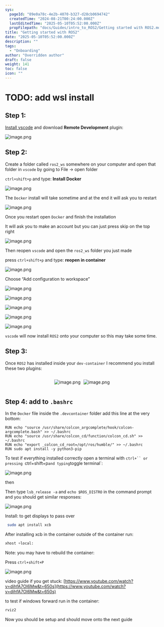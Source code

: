 ```yaml
---
sys:
  pageId: "89e0a78c-4e2b-4070-b327-d28cb0694742"
  createdTime: "2024-08-21T00:24:00.000Z"
  lastEditedTime: "2025-05-10T05:52:00.000Z"
  propFilepath: "docs/Guides/intro_to_ROS2/Getting started with ROS2.md"
title: "Getting started with ROS2"
date: "2025-05-10T05:52:00.000Z"
description: ""
tags:
  - "Onboarding"
author: "Overridden author"
draft: false
weight: 141
toc: false
icon: ""
---
```


# TODO: add wsl install

## Step 1:

[Install vscode](https://code.visualstudio.com/download) and download **Remote Development** plugin:

![image.png](https://prod-files-secure.s3.us-west-2.amazonaws.com/d518164a-d88e-44d1-a4ee-3adb3bd8bce0/efb52993-1881-4a40-b95e-6f020334f022/image.png?X-Amz-Algorithm=AWS4-HMAC-SHA256&X-Amz-Content-Sha256=UNSIGNED-PAYLOAD&X-Amz-Credential=ASIAZI2LB466SV3ZA6MT%2F20250522%2Fus-west-2%2Fs3%2Faws4_request&X-Amz-Date=20250522T022738Z&X-Amz-Expires=3600&X-Amz-Security-Token=IQoJb3JpZ2luX2VjEBMaCXVzLXdlc3QtMiJIMEYCIQCn3nFF8zjdRIOg60x6rdHWfuZn2%2FbJ6YtyEgHHYiJKswIhAIQX3IkF3cHJ7GSkinRl1MM%2Fb%2FiOpYSSLtP8FcqkAzHTKogECMv%2F%2F%2F%2F%2F%2F%2F%2F%2F%2FwEQABoMNjM3NDIzMTgzODA1IgznX4I0FwQzklihmzsq3ANOvaJmzlenhz2X%2F5XaJYWMers%2Fq%2Bx3JBR4GaEpfUk1an8MU6ehjM2RAgE5Kdy5sW7BdGu4KAXpO%2Bimo%2BBpPN8gq%2FzmYYVMkhZ6SwsLSXw63gsQ2nwHkKE8epxHArRzFxAF0aie9EfKgBdoIpfu8ynbZePgKEb2wPVM%2F5lw8l%2FaKQQOFT21F4%2Fw7jXpqEK%2BE921t8D4whP6mcQopo8sfpd4DfrRZbbK7MWLKsaT1wHYAzmIh8hzP5Jni1Hykat%2BnU%2B9ifNxqPnT4PLSKKei8TSbVWFdeCAZTGAevwuwoLV4TejPrUk0nKUAx4eEaMA5CAoAKqZBEMwRCKhI5S6d%2BrbhMzQgWXE9vwCwM%2BNxH8XQEEGahOTqpBzILq69xfEkObayV9Wkp8SgnTBBK78%2FPA33wNu0JeHeYEvo%2Fn3FL2zlFUAFrPzK%2BLMlFBMj2zr%2FuQR8mH%2BUu4Dlo3F5JeKLLryQ8bghNweIw7iEHNjt835lBgP5Ot%2F05njcIA5Te5O0K31lM0h5aoaVShFlwuRBDH8e%2B5qV4mpcswTgqMYKWlSDWOs%2B0N6nKk3gDK6qXrihXrzm%2BEYpw5ihkXKBaArWZwq4ruzxy7HWB7Yl9AVauirm1RGOZtS%2BwOYdngckQzCRlLrBBjqkAXuRE%2B0g33k5k60oJdeTJZ8TyQA5aSQii%2FlZz8jWYL6Jr9eGvfbbQwabTlZS6khQjE470WgQ%2BQBBNSsze3wuIgM6AsEVeGD%2BZRJQjLGGpH8T7mrzb5aAaA6bsiYSFd4GUDGcBbyIV4vtcNcAcb7SJBskVvOtXNMXFpnpvDZuupje0NTh%2FErYWircJf%2FB4ynkZAuLRNBdwwcDPcdkUjDxUdFg8TKz&X-Amz-Signature=7fac132a9c549f5db66038fefa76dcdf519ec45e1f6d9dc62b528c405c568fde&X-Amz-SignedHeaders=host&x-id=GetObject)

## Step 2:

Create a folder called `ros2_ws` somewhere on your computer and open that folder in `vscode` by going to File → open folder 

`ctrl+shift+p` and type: **Install Docker**

![image.png](https://prod-files-secure.s3.us-west-2.amazonaws.com/d518164a-d88e-44d1-a4ee-3adb3bd8bce0/2269dc0e-1cd5-47ff-bceb-c04ad9b2eab0/image.png?X-Amz-Algorithm=AWS4-HMAC-SHA256&X-Amz-Content-Sha256=UNSIGNED-PAYLOAD&X-Amz-Credential=ASIAZI2LB466SV3ZA6MT%2F20250522%2Fus-west-2%2Fs3%2Faws4_request&X-Amz-Date=20250522T022737Z&X-Amz-Expires=3600&X-Amz-Security-Token=IQoJb3JpZ2luX2VjEBMaCXVzLXdlc3QtMiJIMEYCIQCn3nFF8zjdRIOg60x6rdHWfuZn2%2FbJ6YtyEgHHYiJKswIhAIQX3IkF3cHJ7GSkinRl1MM%2Fb%2FiOpYSSLtP8FcqkAzHTKogECMv%2F%2F%2F%2F%2F%2F%2F%2F%2F%2FwEQABoMNjM3NDIzMTgzODA1IgznX4I0FwQzklihmzsq3ANOvaJmzlenhz2X%2F5XaJYWMers%2Fq%2Bx3JBR4GaEpfUk1an8MU6ehjM2RAgE5Kdy5sW7BdGu4KAXpO%2Bimo%2BBpPN8gq%2FzmYYVMkhZ6SwsLSXw63gsQ2nwHkKE8epxHArRzFxAF0aie9EfKgBdoIpfu8ynbZePgKEb2wPVM%2F5lw8l%2FaKQQOFT21F4%2Fw7jXpqEK%2BE921t8D4whP6mcQopo8sfpd4DfrRZbbK7MWLKsaT1wHYAzmIh8hzP5Jni1Hykat%2BnU%2B9ifNxqPnT4PLSKKei8TSbVWFdeCAZTGAevwuwoLV4TejPrUk0nKUAx4eEaMA5CAoAKqZBEMwRCKhI5S6d%2BrbhMzQgWXE9vwCwM%2BNxH8XQEEGahOTqpBzILq69xfEkObayV9Wkp8SgnTBBK78%2FPA33wNu0JeHeYEvo%2Fn3FL2zlFUAFrPzK%2BLMlFBMj2zr%2FuQR8mH%2BUu4Dlo3F5JeKLLryQ8bghNweIw7iEHNjt835lBgP5Ot%2F05njcIA5Te5O0K31lM0h5aoaVShFlwuRBDH8e%2B5qV4mpcswTgqMYKWlSDWOs%2B0N6nKk3gDK6qXrihXrzm%2BEYpw5ihkXKBaArWZwq4ruzxy7HWB7Yl9AVauirm1RGOZtS%2BwOYdngckQzCRlLrBBjqkAXuRE%2B0g33k5k60oJdeTJZ8TyQA5aSQii%2FlZz8jWYL6Jr9eGvfbbQwabTlZS6khQjE470WgQ%2BQBBNSsze3wuIgM6AsEVeGD%2BZRJQjLGGpH8T7mrzb5aAaA6bsiYSFd4GUDGcBbyIV4vtcNcAcb7SJBskVvOtXNMXFpnpvDZuupje0NTh%2FErYWircJf%2FB4ynkZAuLRNBdwwcDPcdkUjDxUdFg8TKz&X-Amz-Signature=87a5704f62707f559d7efeaa2a2298db118f5e088fac8291cea2b7f592122701&X-Amz-SignedHeaders=host&x-id=GetObject)

The `Docker` install will take sometime and at the end it will ask you to restart

![image.png](https://prod-files-secure.s3.us-west-2.amazonaws.com/d518164a-d88e-44d1-a4ee-3adb3bd8bce0/ed233f78-be33-4b1f-b89c-9c346c0e961e/image.png?X-Amz-Algorithm=AWS4-HMAC-SHA256&X-Amz-Content-Sha256=UNSIGNED-PAYLOAD&X-Amz-Credential=ASIAZI2LB466SV3ZA6MT%2F20250522%2Fus-west-2%2Fs3%2Faws4_request&X-Amz-Date=20250522T022737Z&X-Amz-Expires=3600&X-Amz-Security-Token=IQoJb3JpZ2luX2VjEBMaCXVzLXdlc3QtMiJIMEYCIQCn3nFF8zjdRIOg60x6rdHWfuZn2%2FbJ6YtyEgHHYiJKswIhAIQX3IkF3cHJ7GSkinRl1MM%2Fb%2FiOpYSSLtP8FcqkAzHTKogECMv%2F%2F%2F%2F%2F%2F%2F%2F%2F%2FwEQABoMNjM3NDIzMTgzODA1IgznX4I0FwQzklihmzsq3ANOvaJmzlenhz2X%2F5XaJYWMers%2Fq%2Bx3JBR4GaEpfUk1an8MU6ehjM2RAgE5Kdy5sW7BdGu4KAXpO%2Bimo%2BBpPN8gq%2FzmYYVMkhZ6SwsLSXw63gsQ2nwHkKE8epxHArRzFxAF0aie9EfKgBdoIpfu8ynbZePgKEb2wPVM%2F5lw8l%2FaKQQOFT21F4%2Fw7jXpqEK%2BE921t8D4whP6mcQopo8sfpd4DfrRZbbK7MWLKsaT1wHYAzmIh8hzP5Jni1Hykat%2BnU%2B9ifNxqPnT4PLSKKei8TSbVWFdeCAZTGAevwuwoLV4TejPrUk0nKUAx4eEaMA5CAoAKqZBEMwRCKhI5S6d%2BrbhMzQgWXE9vwCwM%2BNxH8XQEEGahOTqpBzILq69xfEkObayV9Wkp8SgnTBBK78%2FPA33wNu0JeHeYEvo%2Fn3FL2zlFUAFrPzK%2BLMlFBMj2zr%2FuQR8mH%2BUu4Dlo3F5JeKLLryQ8bghNweIw7iEHNjt835lBgP5Ot%2F05njcIA5Te5O0K31lM0h5aoaVShFlwuRBDH8e%2B5qV4mpcswTgqMYKWlSDWOs%2B0N6nKk3gDK6qXrihXrzm%2BEYpw5ihkXKBaArWZwq4ruzxy7HWB7Yl9AVauirm1RGOZtS%2BwOYdngckQzCRlLrBBjqkAXuRE%2B0g33k5k60oJdeTJZ8TyQA5aSQii%2FlZz8jWYL6Jr9eGvfbbQwabTlZS6khQjE470WgQ%2BQBBNSsze3wuIgM6AsEVeGD%2BZRJQjLGGpH8T7mrzb5aAaA6bsiYSFd4GUDGcBbyIV4vtcNcAcb7SJBskVvOtXNMXFpnpvDZuupje0NTh%2FErYWircJf%2FB4ynkZAuLRNBdwwcDPcdkUjDxUdFg8TKz&X-Amz-Signature=cb7d2a24817294e04261dbb3ef2060c2a15bdbb075cdfe8a6ec2f8e9a2cd02d6&X-Amz-SignedHeaders=host&x-id=GetObject)

Once you restart open `Docker` and finish the installation

It will ask you to make an account but you can just press skip on the top right

![image.png](https://prod-files-secure.s3.us-west-2.amazonaws.com/d518164a-d88e-44d1-a4ee-3adb3bd8bce0/21010ad9-1659-4fd9-9f59-9932a09b2a3d/image.png?X-Amz-Algorithm=AWS4-HMAC-SHA256&X-Amz-Content-Sha256=UNSIGNED-PAYLOAD&X-Amz-Credential=ASIAZI2LB466SV3ZA6MT%2F20250522%2Fus-west-2%2Fs3%2Faws4_request&X-Amz-Date=20250522T022737Z&X-Amz-Expires=3600&X-Amz-Security-Token=IQoJb3JpZ2luX2VjEBMaCXVzLXdlc3QtMiJIMEYCIQCn3nFF8zjdRIOg60x6rdHWfuZn2%2FbJ6YtyEgHHYiJKswIhAIQX3IkF3cHJ7GSkinRl1MM%2Fb%2FiOpYSSLtP8FcqkAzHTKogECMv%2F%2F%2F%2F%2F%2F%2F%2F%2F%2FwEQABoMNjM3NDIzMTgzODA1IgznX4I0FwQzklihmzsq3ANOvaJmzlenhz2X%2F5XaJYWMers%2Fq%2Bx3JBR4GaEpfUk1an8MU6ehjM2RAgE5Kdy5sW7BdGu4KAXpO%2Bimo%2BBpPN8gq%2FzmYYVMkhZ6SwsLSXw63gsQ2nwHkKE8epxHArRzFxAF0aie9EfKgBdoIpfu8ynbZePgKEb2wPVM%2F5lw8l%2FaKQQOFT21F4%2Fw7jXpqEK%2BE921t8D4whP6mcQopo8sfpd4DfrRZbbK7MWLKsaT1wHYAzmIh8hzP5Jni1Hykat%2BnU%2B9ifNxqPnT4PLSKKei8TSbVWFdeCAZTGAevwuwoLV4TejPrUk0nKUAx4eEaMA5CAoAKqZBEMwRCKhI5S6d%2BrbhMzQgWXE9vwCwM%2BNxH8XQEEGahOTqpBzILq69xfEkObayV9Wkp8SgnTBBK78%2FPA33wNu0JeHeYEvo%2Fn3FL2zlFUAFrPzK%2BLMlFBMj2zr%2FuQR8mH%2BUu4Dlo3F5JeKLLryQ8bghNweIw7iEHNjt835lBgP5Ot%2F05njcIA5Te5O0K31lM0h5aoaVShFlwuRBDH8e%2B5qV4mpcswTgqMYKWlSDWOs%2B0N6nKk3gDK6qXrihXrzm%2BEYpw5ihkXKBaArWZwq4ruzxy7HWB7Yl9AVauirm1RGOZtS%2BwOYdngckQzCRlLrBBjqkAXuRE%2B0g33k5k60oJdeTJZ8TyQA5aSQii%2FlZz8jWYL6Jr9eGvfbbQwabTlZS6khQjE470WgQ%2BQBBNSsze3wuIgM6AsEVeGD%2BZRJQjLGGpH8T7mrzb5aAaA6bsiYSFd4GUDGcBbyIV4vtcNcAcb7SJBskVvOtXNMXFpnpvDZuupje0NTh%2FErYWircJf%2FB4ynkZAuLRNBdwwcDPcdkUjDxUdFg8TKz&X-Amz-Signature=82f5bb43963cdee10831153c0659fbcb0f4573a8d34b5cab408767a4029fb52f&X-Amz-SignedHeaders=host&x-id=GetObject)

Then reopen `vscode` and open the `ros2_ws` folder you just made

press `ctrl+shift+p` and type: **reopen in container**

![image.png](https://prod-files-secure.s3.us-west-2.amazonaws.com/d518164a-d88e-44d1-a4ee-3adb3bd8bce0/4e93b8c2-41ad-488c-8095-c74205196118/image.png?X-Amz-Algorithm=AWS4-HMAC-SHA256&X-Amz-Content-Sha256=UNSIGNED-PAYLOAD&X-Amz-Credential=ASIAZI2LB466SV3ZA6MT%2F20250522%2Fus-west-2%2Fs3%2Faws4_request&X-Amz-Date=20250522T022737Z&X-Amz-Expires=3600&X-Amz-Security-Token=IQoJb3JpZ2luX2VjEBMaCXVzLXdlc3QtMiJIMEYCIQCn3nFF8zjdRIOg60x6rdHWfuZn2%2FbJ6YtyEgHHYiJKswIhAIQX3IkF3cHJ7GSkinRl1MM%2Fb%2FiOpYSSLtP8FcqkAzHTKogECMv%2F%2F%2F%2F%2F%2F%2F%2F%2F%2FwEQABoMNjM3NDIzMTgzODA1IgznX4I0FwQzklihmzsq3ANOvaJmzlenhz2X%2F5XaJYWMers%2Fq%2Bx3JBR4GaEpfUk1an8MU6ehjM2RAgE5Kdy5sW7BdGu4KAXpO%2Bimo%2BBpPN8gq%2FzmYYVMkhZ6SwsLSXw63gsQ2nwHkKE8epxHArRzFxAF0aie9EfKgBdoIpfu8ynbZePgKEb2wPVM%2F5lw8l%2FaKQQOFT21F4%2Fw7jXpqEK%2BE921t8D4whP6mcQopo8sfpd4DfrRZbbK7MWLKsaT1wHYAzmIh8hzP5Jni1Hykat%2BnU%2B9ifNxqPnT4PLSKKei8TSbVWFdeCAZTGAevwuwoLV4TejPrUk0nKUAx4eEaMA5CAoAKqZBEMwRCKhI5S6d%2BrbhMzQgWXE9vwCwM%2BNxH8XQEEGahOTqpBzILq69xfEkObayV9Wkp8SgnTBBK78%2FPA33wNu0JeHeYEvo%2Fn3FL2zlFUAFrPzK%2BLMlFBMj2zr%2FuQR8mH%2BUu4Dlo3F5JeKLLryQ8bghNweIw7iEHNjt835lBgP5Ot%2F05njcIA5Te5O0K31lM0h5aoaVShFlwuRBDH8e%2B5qV4mpcswTgqMYKWlSDWOs%2B0N6nKk3gDK6qXrihXrzm%2BEYpw5ihkXKBaArWZwq4ruzxy7HWB7Yl9AVauirm1RGOZtS%2BwOYdngckQzCRlLrBBjqkAXuRE%2B0g33k5k60oJdeTJZ8TyQA5aSQii%2FlZz8jWYL6Jr9eGvfbbQwabTlZS6khQjE470WgQ%2BQBBNSsze3wuIgM6AsEVeGD%2BZRJQjLGGpH8T7mrzb5aAaA6bsiYSFd4GUDGcBbyIV4vtcNcAcb7SJBskVvOtXNMXFpnpvDZuupje0NTh%2FErYWircJf%2FB4ynkZAuLRNBdwwcDPcdkUjDxUdFg8TKz&X-Amz-Signature=153fd5a702e315f9d31c289a3bf642c8229e5cb6805dc93affdd540a0dffd47e&X-Amz-SignedHeaders=host&x-id=GetObject)

Choose “Add configuration to workspace”

![image.png](https://prod-files-secure.s3.us-west-2.amazonaws.com/d518164a-d88e-44d1-a4ee-3adb3bd8bce0/9560b282-5060-4989-ba37-97e7b2c22476/image.png?X-Amz-Algorithm=AWS4-HMAC-SHA256&X-Amz-Content-Sha256=UNSIGNED-PAYLOAD&X-Amz-Credential=ASIAZI2LB466SV3ZA6MT%2F20250522%2Fus-west-2%2Fs3%2Faws4_request&X-Amz-Date=20250522T022737Z&X-Amz-Expires=3600&X-Amz-Security-Token=IQoJb3JpZ2luX2VjEBMaCXVzLXdlc3QtMiJIMEYCIQCn3nFF8zjdRIOg60x6rdHWfuZn2%2FbJ6YtyEgHHYiJKswIhAIQX3IkF3cHJ7GSkinRl1MM%2Fb%2FiOpYSSLtP8FcqkAzHTKogECMv%2F%2F%2F%2F%2F%2F%2F%2F%2F%2FwEQABoMNjM3NDIzMTgzODA1IgznX4I0FwQzklihmzsq3ANOvaJmzlenhz2X%2F5XaJYWMers%2Fq%2Bx3JBR4GaEpfUk1an8MU6ehjM2RAgE5Kdy5sW7BdGu4KAXpO%2Bimo%2BBpPN8gq%2FzmYYVMkhZ6SwsLSXw63gsQ2nwHkKE8epxHArRzFxAF0aie9EfKgBdoIpfu8ynbZePgKEb2wPVM%2F5lw8l%2FaKQQOFT21F4%2Fw7jXpqEK%2BE921t8D4whP6mcQopo8sfpd4DfrRZbbK7MWLKsaT1wHYAzmIh8hzP5Jni1Hykat%2BnU%2B9ifNxqPnT4PLSKKei8TSbVWFdeCAZTGAevwuwoLV4TejPrUk0nKUAx4eEaMA5CAoAKqZBEMwRCKhI5S6d%2BrbhMzQgWXE9vwCwM%2BNxH8XQEEGahOTqpBzILq69xfEkObayV9Wkp8SgnTBBK78%2FPA33wNu0JeHeYEvo%2Fn3FL2zlFUAFrPzK%2BLMlFBMj2zr%2FuQR8mH%2BUu4Dlo3F5JeKLLryQ8bghNweIw7iEHNjt835lBgP5Ot%2F05njcIA5Te5O0K31lM0h5aoaVShFlwuRBDH8e%2B5qV4mpcswTgqMYKWlSDWOs%2B0N6nKk3gDK6qXrihXrzm%2BEYpw5ihkXKBaArWZwq4ruzxy7HWB7Yl9AVauirm1RGOZtS%2BwOYdngckQzCRlLrBBjqkAXuRE%2B0g33k5k60oJdeTJZ8TyQA5aSQii%2FlZz8jWYL6Jr9eGvfbbQwabTlZS6khQjE470WgQ%2BQBBNSsze3wuIgM6AsEVeGD%2BZRJQjLGGpH8T7mrzb5aAaA6bsiYSFd4GUDGcBbyIV4vtcNcAcb7SJBskVvOtXNMXFpnpvDZuupje0NTh%2FErYWircJf%2FB4ynkZAuLRNBdwwcDPcdkUjDxUdFg8TKz&X-Amz-Signature=61500beaaabc107c0f4d2bb2f423c4abba2399aff17b28a0e3ae4973703ae0bb&X-Amz-SignedHeaders=host&x-id=GetObject)

![image.png](https://prod-files-secure.s3.us-west-2.amazonaws.com/d518164a-d88e-44d1-a4ee-3adb3bd8bce0/2ee63f81-886b-48e8-a553-dc6e5eac99e4/image.png?X-Amz-Algorithm=AWS4-HMAC-SHA256&X-Amz-Content-Sha256=UNSIGNED-PAYLOAD&X-Amz-Credential=ASIAZI2LB466SV3ZA6MT%2F20250522%2Fus-west-2%2Fs3%2Faws4_request&X-Amz-Date=20250522T022738Z&X-Amz-Expires=3600&X-Amz-Security-Token=IQoJb3JpZ2luX2VjEBMaCXVzLXdlc3QtMiJIMEYCIQCn3nFF8zjdRIOg60x6rdHWfuZn2%2FbJ6YtyEgHHYiJKswIhAIQX3IkF3cHJ7GSkinRl1MM%2Fb%2FiOpYSSLtP8FcqkAzHTKogECMv%2F%2F%2F%2F%2F%2F%2F%2F%2F%2FwEQABoMNjM3NDIzMTgzODA1IgznX4I0FwQzklihmzsq3ANOvaJmzlenhz2X%2F5XaJYWMers%2Fq%2Bx3JBR4GaEpfUk1an8MU6ehjM2RAgE5Kdy5sW7BdGu4KAXpO%2Bimo%2BBpPN8gq%2FzmYYVMkhZ6SwsLSXw63gsQ2nwHkKE8epxHArRzFxAF0aie9EfKgBdoIpfu8ynbZePgKEb2wPVM%2F5lw8l%2FaKQQOFT21F4%2Fw7jXpqEK%2BE921t8D4whP6mcQopo8sfpd4DfrRZbbK7MWLKsaT1wHYAzmIh8hzP5Jni1Hykat%2BnU%2B9ifNxqPnT4PLSKKei8TSbVWFdeCAZTGAevwuwoLV4TejPrUk0nKUAx4eEaMA5CAoAKqZBEMwRCKhI5S6d%2BrbhMzQgWXE9vwCwM%2BNxH8XQEEGahOTqpBzILq69xfEkObayV9Wkp8SgnTBBK78%2FPA33wNu0JeHeYEvo%2Fn3FL2zlFUAFrPzK%2BLMlFBMj2zr%2FuQR8mH%2BUu4Dlo3F5JeKLLryQ8bghNweIw7iEHNjt835lBgP5Ot%2F05njcIA5Te5O0K31lM0h5aoaVShFlwuRBDH8e%2B5qV4mpcswTgqMYKWlSDWOs%2B0N6nKk3gDK6qXrihXrzm%2BEYpw5ihkXKBaArWZwq4ruzxy7HWB7Yl9AVauirm1RGOZtS%2BwOYdngckQzCRlLrBBjqkAXuRE%2B0g33k5k60oJdeTJZ8TyQA5aSQii%2FlZz8jWYL6Jr9eGvfbbQwabTlZS6khQjE470WgQ%2BQBBNSsze3wuIgM6AsEVeGD%2BZRJQjLGGpH8T7mrzb5aAaA6bsiYSFd4GUDGcBbyIV4vtcNcAcb7SJBskVvOtXNMXFpnpvDZuupje0NTh%2FErYWircJf%2FB4ynkZAuLRNBdwwcDPcdkUjDxUdFg8TKz&X-Amz-Signature=5f1f8a9bd65f9d3590492174184aef5a6a8e81bff439469152ddc4f68cdde624&X-Amz-SignedHeaders=host&x-id=GetObject)

![image.png](https://prod-files-secure.s3.us-west-2.amazonaws.com/d518164a-d88e-44d1-a4ee-3adb3bd8bce0/ae1580b2-b048-407e-aed9-b584224a7a04/image.png?X-Amz-Algorithm=AWS4-HMAC-SHA256&X-Amz-Content-Sha256=UNSIGNED-PAYLOAD&X-Amz-Credential=ASIAZI2LB466SV3ZA6MT%2F20250522%2Fus-west-2%2Fs3%2Faws4_request&X-Amz-Date=20250522T022737Z&X-Amz-Expires=3600&X-Amz-Security-Token=IQoJb3JpZ2luX2VjEBMaCXVzLXdlc3QtMiJIMEYCIQCn3nFF8zjdRIOg60x6rdHWfuZn2%2FbJ6YtyEgHHYiJKswIhAIQX3IkF3cHJ7GSkinRl1MM%2Fb%2FiOpYSSLtP8FcqkAzHTKogECMv%2F%2F%2F%2F%2F%2F%2F%2F%2F%2FwEQABoMNjM3NDIzMTgzODA1IgznX4I0FwQzklihmzsq3ANOvaJmzlenhz2X%2F5XaJYWMers%2Fq%2Bx3JBR4GaEpfUk1an8MU6ehjM2RAgE5Kdy5sW7BdGu4KAXpO%2Bimo%2BBpPN8gq%2FzmYYVMkhZ6SwsLSXw63gsQ2nwHkKE8epxHArRzFxAF0aie9EfKgBdoIpfu8ynbZePgKEb2wPVM%2F5lw8l%2FaKQQOFT21F4%2Fw7jXpqEK%2BE921t8D4whP6mcQopo8sfpd4DfrRZbbK7MWLKsaT1wHYAzmIh8hzP5Jni1Hykat%2BnU%2B9ifNxqPnT4PLSKKei8TSbVWFdeCAZTGAevwuwoLV4TejPrUk0nKUAx4eEaMA5CAoAKqZBEMwRCKhI5S6d%2BrbhMzQgWXE9vwCwM%2BNxH8XQEEGahOTqpBzILq69xfEkObayV9Wkp8SgnTBBK78%2FPA33wNu0JeHeYEvo%2Fn3FL2zlFUAFrPzK%2BLMlFBMj2zr%2FuQR8mH%2BUu4Dlo3F5JeKLLryQ8bghNweIw7iEHNjt835lBgP5Ot%2F05njcIA5Te5O0K31lM0h5aoaVShFlwuRBDH8e%2B5qV4mpcswTgqMYKWlSDWOs%2B0N6nKk3gDK6qXrihXrzm%2BEYpw5ihkXKBaArWZwq4ruzxy7HWB7Yl9AVauirm1RGOZtS%2BwOYdngckQzCRlLrBBjqkAXuRE%2B0g33k5k60oJdeTJZ8TyQA5aSQii%2FlZz8jWYL6Jr9eGvfbbQwabTlZS6khQjE470WgQ%2BQBBNSsze3wuIgM6AsEVeGD%2BZRJQjLGGpH8T7mrzb5aAaA6bsiYSFd4GUDGcBbyIV4vtcNcAcb7SJBskVvOtXNMXFpnpvDZuupje0NTh%2FErYWircJf%2FB4ynkZAuLRNBdwwcDPcdkUjDxUdFg8TKz&X-Amz-Signature=c6d6dbd87799118200a04515b774111449a2f5c5291f25925b487efccce7097c&X-Amz-SignedHeaders=host&x-id=GetObject)

![image.png](https://prod-files-secure.s3.us-west-2.amazonaws.com/d518164a-d88e-44d1-a4ee-3adb3bd8bce0/53255b28-f75e-430f-b9e3-c0ac8577e42b/image.png?X-Amz-Algorithm=AWS4-HMAC-SHA256&X-Amz-Content-Sha256=UNSIGNED-PAYLOAD&X-Amz-Credential=ASIAZI2LB466SV3ZA6MT%2F20250522%2Fus-west-2%2Fs3%2Faws4_request&X-Amz-Date=20250522T022737Z&X-Amz-Expires=3600&X-Amz-Security-Token=IQoJb3JpZ2luX2VjEBMaCXVzLXdlc3QtMiJIMEYCIQCn3nFF8zjdRIOg60x6rdHWfuZn2%2FbJ6YtyEgHHYiJKswIhAIQX3IkF3cHJ7GSkinRl1MM%2Fb%2FiOpYSSLtP8FcqkAzHTKogECMv%2F%2F%2F%2F%2F%2F%2F%2F%2F%2FwEQABoMNjM3NDIzMTgzODA1IgznX4I0FwQzklihmzsq3ANOvaJmzlenhz2X%2F5XaJYWMers%2Fq%2Bx3JBR4GaEpfUk1an8MU6ehjM2RAgE5Kdy5sW7BdGu4KAXpO%2Bimo%2BBpPN8gq%2FzmYYVMkhZ6SwsLSXw63gsQ2nwHkKE8epxHArRzFxAF0aie9EfKgBdoIpfu8ynbZePgKEb2wPVM%2F5lw8l%2FaKQQOFT21F4%2Fw7jXpqEK%2BE921t8D4whP6mcQopo8sfpd4DfrRZbbK7MWLKsaT1wHYAzmIh8hzP5Jni1Hykat%2BnU%2B9ifNxqPnT4PLSKKei8TSbVWFdeCAZTGAevwuwoLV4TejPrUk0nKUAx4eEaMA5CAoAKqZBEMwRCKhI5S6d%2BrbhMzQgWXE9vwCwM%2BNxH8XQEEGahOTqpBzILq69xfEkObayV9Wkp8SgnTBBK78%2FPA33wNu0JeHeYEvo%2Fn3FL2zlFUAFrPzK%2BLMlFBMj2zr%2FuQR8mH%2BUu4Dlo3F5JeKLLryQ8bghNweIw7iEHNjt835lBgP5Ot%2F05njcIA5Te5O0K31lM0h5aoaVShFlwuRBDH8e%2B5qV4mpcswTgqMYKWlSDWOs%2B0N6nKk3gDK6qXrihXrzm%2BEYpw5ihkXKBaArWZwq4ruzxy7HWB7Yl9AVauirm1RGOZtS%2BwOYdngckQzCRlLrBBjqkAXuRE%2B0g33k5k60oJdeTJZ8TyQA5aSQii%2FlZz8jWYL6Jr9eGvfbbQwabTlZS6khQjE470WgQ%2BQBBNSsze3wuIgM6AsEVeGD%2BZRJQjLGGpH8T7mrzb5aAaA6bsiYSFd4GUDGcBbyIV4vtcNcAcb7SJBskVvOtXNMXFpnpvDZuupje0NTh%2FErYWircJf%2FB4ynkZAuLRNBdwwcDPcdkUjDxUdFg8TKz&X-Amz-Signature=d8056f7d2ec069fef71b9a8167b8fdcaae5bd4ec39b9d64456120cd183d1c02a&X-Amz-SignedHeaders=host&x-id=GetObject)

![image.png](https://prod-files-secure.s3.us-west-2.amazonaws.com/d518164a-d88e-44d1-a4ee-3adb3bd8bce0/7c562767-5af9-4ffb-97d1-327bcdf4ee00/image.png?X-Amz-Algorithm=AWS4-HMAC-SHA256&X-Amz-Content-Sha256=UNSIGNED-PAYLOAD&X-Amz-Credential=ASIAZI2LB466SV3ZA6MT%2F20250522%2Fus-west-2%2Fs3%2Faws4_request&X-Amz-Date=20250522T022737Z&X-Amz-Expires=3600&X-Amz-Security-Token=IQoJb3JpZ2luX2VjEBMaCXVzLXdlc3QtMiJIMEYCIQCn3nFF8zjdRIOg60x6rdHWfuZn2%2FbJ6YtyEgHHYiJKswIhAIQX3IkF3cHJ7GSkinRl1MM%2Fb%2FiOpYSSLtP8FcqkAzHTKogECMv%2F%2F%2F%2F%2F%2F%2F%2F%2F%2FwEQABoMNjM3NDIzMTgzODA1IgznX4I0FwQzklihmzsq3ANOvaJmzlenhz2X%2F5XaJYWMers%2Fq%2Bx3JBR4GaEpfUk1an8MU6ehjM2RAgE5Kdy5sW7BdGu4KAXpO%2Bimo%2BBpPN8gq%2FzmYYVMkhZ6SwsLSXw63gsQ2nwHkKE8epxHArRzFxAF0aie9EfKgBdoIpfu8ynbZePgKEb2wPVM%2F5lw8l%2FaKQQOFT21F4%2Fw7jXpqEK%2BE921t8D4whP6mcQopo8sfpd4DfrRZbbK7MWLKsaT1wHYAzmIh8hzP5Jni1Hykat%2BnU%2B9ifNxqPnT4PLSKKei8TSbVWFdeCAZTGAevwuwoLV4TejPrUk0nKUAx4eEaMA5CAoAKqZBEMwRCKhI5S6d%2BrbhMzQgWXE9vwCwM%2BNxH8XQEEGahOTqpBzILq69xfEkObayV9Wkp8SgnTBBK78%2FPA33wNu0JeHeYEvo%2Fn3FL2zlFUAFrPzK%2BLMlFBMj2zr%2FuQR8mH%2BUu4Dlo3F5JeKLLryQ8bghNweIw7iEHNjt835lBgP5Ot%2F05njcIA5Te5O0K31lM0h5aoaVShFlwuRBDH8e%2B5qV4mpcswTgqMYKWlSDWOs%2B0N6nKk3gDK6qXrihXrzm%2BEYpw5ihkXKBaArWZwq4ruzxy7HWB7Yl9AVauirm1RGOZtS%2BwOYdngckQzCRlLrBBjqkAXuRE%2B0g33k5k60oJdeTJZ8TyQA5aSQii%2FlZz8jWYL6Jr9eGvfbbQwabTlZS6khQjE470WgQ%2BQBBNSsze3wuIgM6AsEVeGD%2BZRJQjLGGpH8T7mrzb5aAaA6bsiYSFd4GUDGcBbyIV4vtcNcAcb7SJBskVvOtXNMXFpnpvDZuupje0NTh%2FErYWircJf%2FB4ynkZAuLRNBdwwcDPcdkUjDxUdFg8TKz&X-Amz-Signature=6f437fa1f2a4f555eba197ed24639e30ffefef52599f04e9459d4a1659693a6d&X-Amz-SignedHeaders=host&x-id=GetObject)

`vscode` will now install `ROS2` onto your computer so this may take some time.

## Step 3:

Once `ROS2` has installed inside your `dev-container` I recommend you install these two plugins:

<div style="display: flex;flex-direction: row; column-gap:10px; max-width: 630px;justify-content: center;">
<div>

![image.png](https://prod-files-secure.s3.us-west-2.amazonaws.com/d518164a-d88e-44d1-a4ee-3adb3bd8bce0/3fc3d550-5a54-4ba1-ba6b-faa01cdb7369/image.png?X-Amz-Algorithm=AWS4-HMAC-SHA256&X-Amz-Content-Sha256=UNSIGNED-PAYLOAD&X-Amz-Credential=ASIAZI2LB466646YMWMA%2F20250522%2Fus-west-2%2Fs3%2Faws4_request&X-Amz-Date=20250522T022741Z&X-Amz-Expires=3600&X-Amz-Security-Token=IQoJb3JpZ2luX2VjEBMaCXVzLXdlc3QtMiJHMEUCICEwG0ep4Ofmua9D7e70fYLZK60nT5ECEWLfSJ5Ve1wLAiEAxnyj5ndt4Sr7NkrN8B%2BNKwiprDAg7n3cNH4YPnqrtLYqiAQIy%2F%2F%2F%2F%2F%2F%2F%2F%2F%2F%2FARAAGgw2Mzc0MjMxODM4MDUiDGcNQuTMcxQx7z0xmCrcAxArtj2CHBQfB6scOy3oZroMTUYD2NcJpfeOouf4RxE7F6lVp2YluzvgF5WTzpdKCWHphGJBu4V9glCPWUZMyae%2B9x02FBhKbfQZdFNAImbdl1Z0TyqJauE7Q9sk4S45CeBItb9AbpWOOh8E%2F%2BazRbBrCsM4Jp5y9FH2E%2BAh%2BCNwQisVotg0DoD4L%2BNlDuSbr9OSYTQ265qA%2BK03uhwNJeSqg0onjAsYDlryLsWG8rKZJ7YLEdqVfisq%2FlWgfY7IQzPJ%2BIIEUrxe1lKoQq%2FwNYFfWteGd%2Br2googTq8KW7NpRu1XDgyK%2FRrr1RiX7%2FAZpXdzLuVRhJpv0AeuADyHGXyqFBTqLxy7Qx1Dr0y1oIHVGOp%2BKyl85WOXC6OcWwFv14%2Bw%2FsNIUnTnfO9dMJq%2B04VnCVlbWVTZWqtZ1ctxPYHO4PCOmiHJH%2BTGLDMUU6VoCk3UQ4ecFzPpWrLvfmaf13J8c5HDgIg4jS%2FpgJc7%2FEPSLyZnLTiu13cIM7cOcDjm6X8B%2F7As60ECmR7G91gjYaCaU0q3tTWyiBcwDu8z7oyQu0MCAIAEDqXtrI4Q15%2BlCnuHJR6IjdYf2cW88rwu46%2FC%2BhQX6wPqb3BnxqzEMU1MbUsFtNUC%2FRZF%2F0OmMPGTusEGOqUBLS93odh%2BKpYheO1NLLQwn7HtYuyimSBvdYuYtY8fxaZo2zUG%2F%2FOhdDSyRcvqdhD1eioVPhcYOdxpC19df1FyT1sQ4TX7hB%2BhPS%2FPjVoSEVL6E4Om5hR4G4MDpU1loS4Gem8YYtg2tVTLJWAtAjvO1%2BBTXLXU8wN4fOQSYji3vekee8AoZmThmJ28YCosBhEivyn7MLLtjHRV3YuU%2BEwjuFn4tf99&X-Amz-Signature=b339524e109b24afab83ebf1f50c5ea7d2e5feb9b6d44476853f48c13dece3f4&X-Amz-SignedHeaders=host&x-id=GetObject)

</div>
<div>

![image.png](https://prod-files-secure.s3.us-west-2.amazonaws.com/d518164a-d88e-44d1-a4ee-3adb3bd8bce0/d994cc66-13c2-4093-a5a3-f84cf4601a82/image.png?X-Amz-Algorithm=AWS4-HMAC-SHA256&X-Amz-Content-Sha256=UNSIGNED-PAYLOAD&X-Amz-Credential=ASIAZI2LB466ROMLGVAR%2F20250522%2Fus-west-2%2Fs3%2Faws4_request&X-Amz-Date=20250522T022742Z&X-Amz-Expires=3600&X-Amz-Security-Token=IQoJb3JpZ2luX2VjEBMaCXVzLXdlc3QtMiJHMEUCIQCbljIAGYHYNTUeO7yxy3eSvjFZo8cYidzTJILpE79k0AIgWXc1UcQL85o8pN37EoFmgjkcFwkgUf%2BnXFC4ye4uGGUqiAQIy%2F%2F%2F%2F%2F%2F%2F%2F%2F%2F%2FARAAGgw2Mzc0MjMxODM4MDUiDJpjwziW%2BgmyGX6dBSrcA6tFxIYI0ifRZ7bk%2BD2zohFoF24MQiwLgq8pd2pBAynInvAE7t0KAOzX5QA%2BZUiQGUiQgT7zXj2s1A6gghR3uqfH7alemU4xwCVzHEpbDLt8dWyQCr%2FWGLT%2B6hIactsJs6IKET5rxt9nk1gLMpX7kMkOUU0o8Ibq5O8cjWwMmiUF3jyqe0cPMXTzEzwt3h2FQCzvHPaoGeGdqph4dlkiAnHrHzZ3mfzfGCz8YzawwR2H43jQ%2BtQsPSV2H0402xZMIXM1khynPrZO1eCe3rY64oAca1mAsVW87DfYtFda8H%2FxJco0080ZX6dWBnAJonSijVXaXBgs4g%2FSzSuIlZGIb07w8nNSyRGJRUT8tXaXiUAxZv6JkzsDuW%2FR37Xg0YxJenKTbN%2Bi9Gzipzvs4lw8DZh1N5pTr8QSm8HRzSAVic6WrA3TJ1L7EJNHfOk2z4HpIKjVtUQoR1%2Botua0okQUwYH6FEFI73rgDNS6qW8Zo0jBQUgQTDaZanpxiswaczCslHJBBxxTi8ub8tMEdwS5G3Zy4RCy00j6u7VIVvQ3HOGuUGs8XDk9CVtgnuFrGYHg4U6pTRVbLj%2FTSmrSuhYvKU9xIZcCvg9gefn0azb2xs1WI%2B03%2F1KD4EMQTkeZMP%2BTusEGOqUBIylyYaqkPL50tg1b88%2BR9ieQYxWoQxz9sh8JtKv5TKG5EN8mQ65OHLPagZVDcdjAY%2BQNPWQ4VOrfGQfo9uTRIhAIVVwXZ8CDrnUrUP1WSinVlSyrIvmbTwRDbQaDq744HpumkTYVw86h2FO0jMX%2B9TG1W0gkz4S0%2FuhCSB62Y0b6NL4Xzmd%2FmAmRQN9xdgf%2BLi1SBZH7yfdIoP%2BLJGP7clSfqyio&X-Amz-Signature=ec245b5bf9a745eb7f3558b24ba848076f40c46386d9dd6adc807c3e29621784&X-Amz-SignedHeaders=host&x-id=GetObject)

</div>
</div>

## Step 4: add to `.bashrc`

In the `Docker` file inside the `.devcontainer` folder add this line at the very bottom: 

```docker
RUN echo "source /usr/share/colcon_argcomplete/hook/colcon-argcomplete.bash" >> ~/.bashrc
RUN echo "source /usr/share/colcon_cd/function/colcon_cd.sh" >> ~/.bashrc
RUN echo "export _colcon_cd_root=/opt/ros/humble/" >> ~/.bashrc
RUN sudo apt install -y python3-pip 
```

To test if everything installed correctly open a terminal with `ctrl+`` or pressing `ctrl+shift+p` and typing `toggle terminal`:

![image.png](https://prod-files-secure.s3.us-west-2.amazonaws.com/d518164a-d88e-44d1-a4ee-3adb3bd8bce0/6a4943d8-b04e-4c02-9a58-775f3384d1a5/image.png?X-Amz-Algorithm=AWS4-HMAC-SHA256&X-Amz-Content-Sha256=UNSIGNED-PAYLOAD&X-Amz-Credential=ASIAZI2LB466SV3ZA6MT%2F20250522%2Fus-west-2%2Fs3%2Faws4_request&X-Amz-Date=20250522T022737Z&X-Amz-Expires=3600&X-Amz-Security-Token=IQoJb3JpZ2luX2VjEBMaCXVzLXdlc3QtMiJIMEYCIQCn3nFF8zjdRIOg60x6rdHWfuZn2%2FbJ6YtyEgHHYiJKswIhAIQX3IkF3cHJ7GSkinRl1MM%2Fb%2FiOpYSSLtP8FcqkAzHTKogECMv%2F%2F%2F%2F%2F%2F%2F%2F%2F%2FwEQABoMNjM3NDIzMTgzODA1IgznX4I0FwQzklihmzsq3ANOvaJmzlenhz2X%2F5XaJYWMers%2Fq%2Bx3JBR4GaEpfUk1an8MU6ehjM2RAgE5Kdy5sW7BdGu4KAXpO%2Bimo%2BBpPN8gq%2FzmYYVMkhZ6SwsLSXw63gsQ2nwHkKE8epxHArRzFxAF0aie9EfKgBdoIpfu8ynbZePgKEb2wPVM%2F5lw8l%2FaKQQOFT21F4%2Fw7jXpqEK%2BE921t8D4whP6mcQopo8sfpd4DfrRZbbK7MWLKsaT1wHYAzmIh8hzP5Jni1Hykat%2BnU%2B9ifNxqPnT4PLSKKei8TSbVWFdeCAZTGAevwuwoLV4TejPrUk0nKUAx4eEaMA5CAoAKqZBEMwRCKhI5S6d%2BrbhMzQgWXE9vwCwM%2BNxH8XQEEGahOTqpBzILq69xfEkObayV9Wkp8SgnTBBK78%2FPA33wNu0JeHeYEvo%2Fn3FL2zlFUAFrPzK%2BLMlFBMj2zr%2FuQR8mH%2BUu4Dlo3F5JeKLLryQ8bghNweIw7iEHNjt835lBgP5Ot%2F05njcIA5Te5O0K31lM0h5aoaVShFlwuRBDH8e%2B5qV4mpcswTgqMYKWlSDWOs%2B0N6nKk3gDK6qXrihXrzm%2BEYpw5ihkXKBaArWZwq4ruzxy7HWB7Yl9AVauirm1RGOZtS%2BwOYdngckQzCRlLrBBjqkAXuRE%2B0g33k5k60oJdeTJZ8TyQA5aSQii%2FlZz8jWYL6Jr9eGvfbbQwabTlZS6khQjE470WgQ%2BQBBNSsze3wuIgM6AsEVeGD%2BZRJQjLGGpH8T7mrzb5aAaA6bsiYSFd4GUDGcBbyIV4vtcNcAcb7SJBskVvOtXNMXFpnpvDZuupje0NTh%2FErYWircJf%2FB4ynkZAuLRNBdwwcDPcdkUjDxUdFg8TKz&X-Amz-Signature=39703eb2267c254775234d96ca3cac336bc28735c85c2732690edadd26cd292b&X-Amz-SignedHeaders=host&x-id=GetObject)

then 

Then type `lsb_release -a` and `echo $ROS_DISTRO` in the command prompt and you should get similar responses:

![image.png](https://prod-files-secure.s3.us-west-2.amazonaws.com/d518164a-d88e-44d1-a4ee-3adb3bd8bce0/3e635dec-a805-4e85-8b9e-d000e5b71a4e/image.png?X-Amz-Algorithm=AWS4-HMAC-SHA256&X-Amz-Content-Sha256=UNSIGNED-PAYLOAD&X-Amz-Credential=ASIAZI2LB466SV3ZA6MT%2F20250522%2Fus-west-2%2Fs3%2Faws4_request&X-Amz-Date=20250522T022738Z&X-Amz-Expires=3600&X-Amz-Security-Token=IQoJb3JpZ2luX2VjEBMaCXVzLXdlc3QtMiJIMEYCIQCn3nFF8zjdRIOg60x6rdHWfuZn2%2FbJ6YtyEgHHYiJKswIhAIQX3IkF3cHJ7GSkinRl1MM%2Fb%2FiOpYSSLtP8FcqkAzHTKogECMv%2F%2F%2F%2F%2F%2F%2F%2F%2F%2FwEQABoMNjM3NDIzMTgzODA1IgznX4I0FwQzklihmzsq3ANOvaJmzlenhz2X%2F5XaJYWMers%2Fq%2Bx3JBR4GaEpfUk1an8MU6ehjM2RAgE5Kdy5sW7BdGu4KAXpO%2Bimo%2BBpPN8gq%2FzmYYVMkhZ6SwsLSXw63gsQ2nwHkKE8epxHArRzFxAF0aie9EfKgBdoIpfu8ynbZePgKEb2wPVM%2F5lw8l%2FaKQQOFT21F4%2Fw7jXpqEK%2BE921t8D4whP6mcQopo8sfpd4DfrRZbbK7MWLKsaT1wHYAzmIh8hzP5Jni1Hykat%2BnU%2B9ifNxqPnT4PLSKKei8TSbVWFdeCAZTGAevwuwoLV4TejPrUk0nKUAx4eEaMA5CAoAKqZBEMwRCKhI5S6d%2BrbhMzQgWXE9vwCwM%2BNxH8XQEEGahOTqpBzILq69xfEkObayV9Wkp8SgnTBBK78%2FPA33wNu0JeHeYEvo%2Fn3FL2zlFUAFrPzK%2BLMlFBMj2zr%2FuQR8mH%2BUu4Dlo3F5JeKLLryQ8bghNweIw7iEHNjt835lBgP5Ot%2F05njcIA5Te5O0K31lM0h5aoaVShFlwuRBDH8e%2B5qV4mpcswTgqMYKWlSDWOs%2B0N6nKk3gDK6qXrihXrzm%2BEYpw5ihkXKBaArWZwq4ruzxy7HWB7Yl9AVauirm1RGOZtS%2BwOYdngckQzCRlLrBBjqkAXuRE%2B0g33k5k60oJdeTJZ8TyQA5aSQii%2FlZz8jWYL6Jr9eGvfbbQwabTlZS6khQjE470WgQ%2BQBBNSsze3wuIgM6AsEVeGD%2BZRJQjLGGpH8T7mrzb5aAaA6bsiYSFd4GUDGcBbyIV4vtcNcAcb7SJBskVvOtXNMXFpnpvDZuupje0NTh%2FErYWircJf%2FB4ynkZAuLRNBdwwcDPcdkUjDxUdFg8TKz&X-Amz-Signature=ae5521e6208eb92d2148c4814d8fab6bf28196632df4ab3298305f3bdd4042ae&X-Amz-SignedHeaders=host&x-id=GetObject)

Install:  to get displays to pass over

```bash
 sudo apt install xcb
```

After installing xcb in the container outside of the container run:

```python
xhost +local:
```

Note: you may have to rebuild the container:

Press `ctrl+shift+P`

![image.png](https://prod-files-secure.s3.us-west-2.amazonaws.com/d518164a-d88e-44d1-a4ee-3adb3bd8bce0/6c2be660-2618-4c38-9c26-53554f7a0b7b/image.png?X-Amz-Algorithm=AWS4-HMAC-SHA256&X-Amz-Content-Sha256=UNSIGNED-PAYLOAD&X-Amz-Credential=ASIAZI2LB466SV3ZA6MT%2F20250522%2Fus-west-2%2Fs3%2Faws4_request&X-Amz-Date=20250522T022738Z&X-Amz-Expires=3600&X-Amz-Security-Token=IQoJb3JpZ2luX2VjEBMaCXVzLXdlc3QtMiJIMEYCIQCn3nFF8zjdRIOg60x6rdHWfuZn2%2FbJ6YtyEgHHYiJKswIhAIQX3IkF3cHJ7GSkinRl1MM%2Fb%2FiOpYSSLtP8FcqkAzHTKogECMv%2F%2F%2F%2F%2F%2F%2F%2F%2F%2FwEQABoMNjM3NDIzMTgzODA1IgznX4I0FwQzklihmzsq3ANOvaJmzlenhz2X%2F5XaJYWMers%2Fq%2Bx3JBR4GaEpfUk1an8MU6ehjM2RAgE5Kdy5sW7BdGu4KAXpO%2Bimo%2BBpPN8gq%2FzmYYVMkhZ6SwsLSXw63gsQ2nwHkKE8epxHArRzFxAF0aie9EfKgBdoIpfu8ynbZePgKEb2wPVM%2F5lw8l%2FaKQQOFT21F4%2Fw7jXpqEK%2BE921t8D4whP6mcQopo8sfpd4DfrRZbbK7MWLKsaT1wHYAzmIh8hzP5Jni1Hykat%2BnU%2B9ifNxqPnT4PLSKKei8TSbVWFdeCAZTGAevwuwoLV4TejPrUk0nKUAx4eEaMA5CAoAKqZBEMwRCKhI5S6d%2BrbhMzQgWXE9vwCwM%2BNxH8XQEEGahOTqpBzILq69xfEkObayV9Wkp8SgnTBBK78%2FPA33wNu0JeHeYEvo%2Fn3FL2zlFUAFrPzK%2BLMlFBMj2zr%2FuQR8mH%2BUu4Dlo3F5JeKLLryQ8bghNweIw7iEHNjt835lBgP5Ot%2F05njcIA5Te5O0K31lM0h5aoaVShFlwuRBDH8e%2B5qV4mpcswTgqMYKWlSDWOs%2B0N6nKk3gDK6qXrihXrzm%2BEYpw5ihkXKBaArWZwq4ruzxy7HWB7Yl9AVauirm1RGOZtS%2BwOYdngckQzCRlLrBBjqkAXuRE%2B0g33k5k60oJdeTJZ8TyQA5aSQii%2FlZz8jWYL6Jr9eGvfbbQwabTlZS6khQjE470WgQ%2BQBBNSsze3wuIgM6AsEVeGD%2BZRJQjLGGpH8T7mrzb5aAaA6bsiYSFd4GUDGcBbyIV4vtcNcAcb7SJBskVvOtXNMXFpnpvDZuupje0NTh%2FErYWircJf%2FB4ynkZAuLRNBdwwcDPcdkUjDxUdFg8TKz&X-Amz-Signature=e71837304c19836730ae5ec95cae3207a3b4b949f970aafe9d6b1b126a0f59be&X-Amz-SignedHeaders=host&x-id=GetObject)

video guide if you get stuck: [https://www.youtube.com/watch?v=dihfA7Ol6Mw&t=650s](https://www.youtube.com/watch?v=dihfA7Ol6Mw&t=650s)

to test if windows forward run in the container:

```bash
rviz2
```

Now you should be setup and should move onto the next guide 
